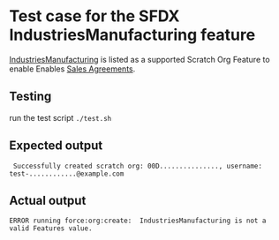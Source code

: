 # Test case for the SFDX IndustriesManufacturing feature
[IndustriesManufacturing](https://developer.salesforce.com/docs/atlas.en-us.sfdx_dev.meta/sfdx_dev/sfdx_dev_scratch_orgs_def_file_config_values.htm#so_industriesmanufacturing) is listed as a supported Scratch Org Feature to enable Enables [Sales Agreements](https://help.salesforce.com/s/articleView?id=sf.retail_concept_admin_sasettings_sa.htm&type=5). 

## Testing
run the test script `./test.sh`

## Expected output
` Successfully created scratch org: 00D..............., username: test-............@example.com`

## Actual output
`ERROR running force:org:create:  IndustriesManufacturing is not a valid Features value.`